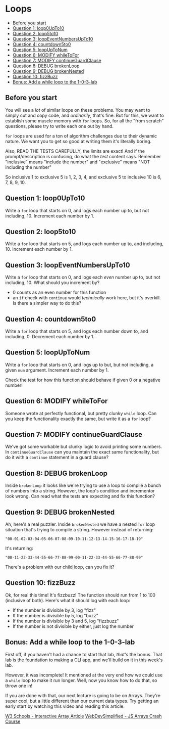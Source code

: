 # Loops

- [Before you start](#before-you-start)
- [Question 1: loop0UpTo10](#question-1-loop0upto10)
- [Question 2: loop5to10](#question-2-loop5to10)
- [Question 3: loopEventNumbersUpTo10](#question-3-loopeventnumbersupto10)
- [Question 4: countdown5to0](#question-4-countdown5to0)
- [Question 5: loopUpToNum](#question-5-loopuptonum)
- [Question 6: MODIFY whileToFor](#question-6-modify-whiletofor)
- [Question 7: MODIFY continueGuardClause](#question-7-modify-continueguardclause)
- [Question 8: DEBUG brokenLoop](#question-8-debug-brokenloop)
- [Question 9: DEBUG brokenNested](#question-9-debug-brokennested)
- [Question 10: fizzBuzz](#question-10-fizzbuzz)
- [Bonus: Add a while loop to the 1-0-3-lab](#bonus-add-a-while-loop-to-the-1-0-3-lab)


## Before you start
You will see a *lot* of similar loops on these problems. You may want to simply cut and copy code, and *ordinarily*, that's fine. But for this, we want to establish some muscle memory with `for` loops. So, for all the "from scratch" questions, please try to write each one out by hand.

`for` loops are used for a ton of algorithm challenges due to their dynamic nature. We want you to get so good at writing them it's literally boring.

Also, READ THE TESTS CAREFULLY, the limits are exact! And if the prompt/description is confusing, do what the *test* content says. Remember "inclusive" means "include the number" and "exclusive" means "NOT including the number"

So inclusive 1 to exclusive 5 is 1, 2, 3, 4, and exclusive 5 to inclusive 10 is 6, 7, 8, 9, 10.

## Question 1: loop0UpTo10
Write a `for` loop that starts on 0, and logs each number up to, but not including, 10. Increment each number by 1.

## Question 2: loop5to10
Write a `for` loop that starts on 5, and logs each number up to, and including, 10. Increment each number by 1.

## Question 3: loopEventNumbersUpTo10
Write a `for` loop that starts on 0, and logs each *even* number up to, but not including, 10. What should you increment by?

- 0 counts as an even number for this function
- an `if` check with `continue` would *technically* work here, but it's overkill. Is there a simpler way to do this?

## Question 4: countdown5to0
Write a `for` loop that starts on 5, and logs each number down to, and including, 0. Decrement each number by 1.

## Question 5: loopUpToNum
Write a `for` loop that starts on 0, and logs up to but, but not including, a given `num` argument. Increment each number by 1.

Check the test for how this function should behave if given 0 or a negative number!

## Question 6: MODIFY whileToFor
Someone wrote at perfectly functional, but pretty clunky `while` loop. Can you keep the functionality exactly the same, but write it as a `for` loop?

## Question 7: MODIFY continueGuardClause
We've got some workable but clunky logic to avoid printing some numbers. In `continueGuardClause` can you maintain the exact same functionality, but do it with a `continue` statement in a guard clause?

## Question 8: DEBUG brokenLoop
Inside `brokenLoop` it looks like we're trying to use a loop to compile a bunch of numbers into a string. However, the loop's condition and incrementor look wrong. Can read what the tests are expecting and fix this function?

## Question 9: DEBUG brokenNested
Ah, here's a real puzzler. Inside `brokenNested` we have a nested `for` loop situation that's trying to compile a string. However instead of returning:

```plaintext
"00-01-02-03-04-05-06-07-08-09-10-11-12-13-14-15-16-17-18-19"
```
It's returning:

```plaintext
"00-11-22-33-44-55-66-77-88-99-00-11-22-33-44-55-66-77-88-99"
```

There's a problem with our child loop, can you fix it?

## Question 10: fizzBuzz
Ok, for real this time! It's fizzbuzz! The function should run from 1 to 100 (inclusive of both). Here's what it should log with each loop:

- If the number is divisible by 3, log "fizz"
- If the number is divisible by 5, log "buzz"
- If the number is divisible by 3 and 5, log "fizzbuzz"
- If the number is not divisible by either, just log the number

## Bonus: Add a while loop to the 1-0-3-lab
First off, if you haven't had a chance to start that lab, *that's* the bonus. That lab is the foundation to making a CLI app, and we'll build on it in this week's lab.

However, it was incomplete! It mentioned at the very end how we could use a `while` loop to make it run longer. Well, now you know how to do that, so throw one in!

If you are done with that, our next lecture is going to be on Arrays. They're super cool, but a little different than our current data types. Try getting an early start by watching this video and reading this article.

[W3 Schools - Interactive Array Article](https://www.w3schools.com/js/js_arrays.asp)
[WebDevSimplified - JS Arrays Crash Course](https://www.youtube.com/watch?v=7W4pQQ20nJg)
